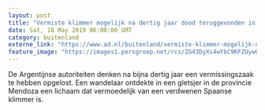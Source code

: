 ```yaml
---
layout: post
title: "Vermiste klimmer mogelijk na dertig jaar dood teruggevonden in Argentijnse gletsjer"
date: Sat, 18 May 2019 06:00:00 GMT
category: buitenland
externe_link: "https://www.ad.nl/buitenland/vermiste-klimmer-mogelijk-na-dertig-jaar-dood-teruggevonden-in-argentijnse-gletsjer~a17ba43a/"
feature_image: "https://images1.persgroep.net/rcs/ZG43DyXs4wYbC9KFZUyw0znFMoI/diocontent/148639532/_fitwidth/400/?appId=21791a8992982cd8da851550a453bd7f&quality=0.7"
---
```


De Argentijnse autoriteiten denken na bijna dertig jaar een vermissingszaak te hebben opgelost. Een wandelaar ontdekte in een gletsjer in de provincie Mendoza een lichaam dat vermoedelijk van een verdwenen Spaanse klimmer is.

